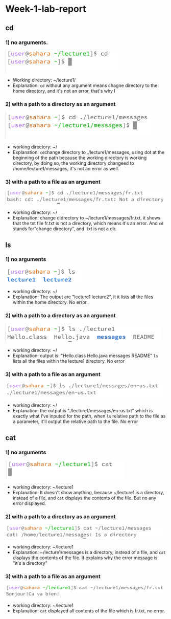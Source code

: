 # Week-1-lab-report

## cd
### 1) no arguments.
![Image](cd1.png)
- Working directory: ~/lecture1/
- Explanation: `cd` without any argument means chagne directory to the home directory, and it's not an error, that's why I 
### 2) with a path to a directory as an argument
![Image](cd2.png)
- working directory: ~/
- Explanation: `cd`change directory to ./lecture1/messages, using dot at the beginning of the path because the working directory is working directory, by doing so, the working directory changeed to /home/lecture1/messages, it's not an error as well.
### 3) with a path to a file as an argument
![Image](cd3.png)
- working directory: ~/
- Explanation: change didrectory to ~/lecture1/messages/fr.txt, it shows that the txt file fr.txt is not a directory, which means it's an error. And `cd` stands for"change directory", and .txt is not a dir.

## ls
### 1) no arguments
![Image](ls1.png)
- working directory: ~/
- Explanation: The output are "lecture1 lecture2", it it lists all the files within the home directory. No error.
### 2) with a path to a directory as an argument
![Image](ls2.png)
- working directory: ~/
- Explanation: output is: "Hello.class  Hello.java  messages  README" `ls` lists all the files within the lecture1 directory. No error
### 3) with a path to a file as an argument
![Image](ls3.png)
- working directory: ~/
- Explanation: the output is "./lecture1/messages/en-us.txt" which is exactly what I've inputed for the path, when `ls` relative path to the file as a parameter, it'll output the relative path to the file. No error

## cat
### 1) no arguments
![Image](cat1.png)
- working directory: ~/lecture1
- Explanation: It doesn't show anything, because ~/lecture1 is a directory, instead of a file, and `cat` displays the contents of the file. But no any error displayed.
### 2) with a path to a directory as an argument
![Image](cat2.png)
- working directory: ~/lecture1
- Explanation: ~/lecture1/messages is a directory, instead of a file, and `cat` displays the contents of the file. It explains why the error message is "it's a directory"
### 3) with a path to a file as an argument
![Image](cat3.png)
- working directory: ~/lecture1
- Explanation: `cat` displayed all contents of the file which is fr.txt, no error.
